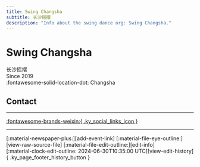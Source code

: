 ```yaml
---
title: Swing Changsha
subtitle: 长沙摇摆
description: "Info about the swing dance org: Swing Changsha."
---
```


# Swing Changsha

长沙摇摆  
Since 2019  
:fontawesome-solid-location-dot: Changsha  


## Contact


---

 [:fontawesome-brands-weixin:{ .ky_social_links_icon }](# "长沙摇摆Swing Changsha")

---

<div class="ky_page_footer" markdown>
<div class="ky_page_footer_trailing" markdown="span">
[:material-newspaper-plus:][add-event-link]
[:material-file-eye-outline:][view-raw-source-file]
[:material-file-edit-outline:][edit-info]
</div>
<div class="ky_page_footer_leading" markdown="span">
[:material-clock-edit-outline: 2024-06-30T10:35:00 UTC][view-edit-history]{ .ky_page_footer_history_button }
</div>
</div>

[add-event-link]: https://github.com/swingdance/events/issues/new?assignees=&labels=add+event&projects=&template=02-add_entity.yml&title=Add%20Event%3A%20zh_CN%20%E2%80%A2%20%3CName%3E&region=zh_CN&province=Hunan&city=Changsha&org_id=swing-chang-sha "Add Event"
[view-raw-source-file]: https://github.com/swingdance/orgs/blob/main/zh_CN/swing-chang-sha.json "View Raw Source File"
[edit-info]: https://github.com/swingdance/orgs/issues/new?assignees=&labels=update+org&projects=&template=03-update_entity.yml&title=Update%20Org%3A%20zh_CN%20%E2%80%A2%20Swing%20Changsha&region=zh_CN&id=swing-chang-sha&name=Swing%20Changsha "Edit Info"

[view-edit-history]: https://github.com/swingdance/orgs/commits/main/zh_CN/swing-chang-sha.json "View Edit History"
